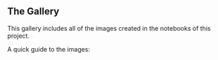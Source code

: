 ## The Gallery

This gallery includes all of the images created in the notebooks of this project. 

A quick guide to the images:

